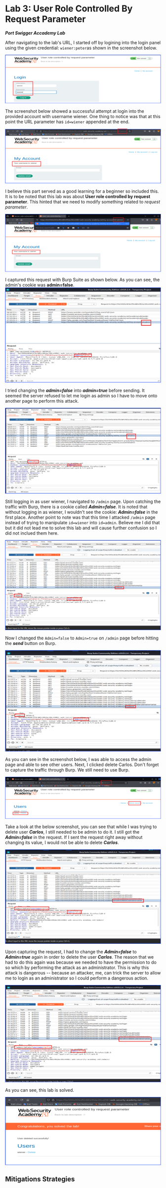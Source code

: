# Lab 3: User Role Controlled By Request Parameter

***Port Swigger Accademy Lab***

After navigating to the lab's URL, I started off by logining into the login panel using the given credential: `wiener:peter`as shown in the screenshot below.

![LoginWithAGivenNormalUserCredential](Images/AccessControlLab4_1_LoginWithAGivenNormalUserCredential.png)

The screenshot below showed a successful attempt at login into the provided account with username wiener. One thing to notice was that at this point the URL parameter has `id=wiener` appended at the end.

![LoginAsNormalUser](Images/AccessControlLab4_4_LoginAsNormalUser.png)

I believe this part served as a good learning for a beginner so included this. It is to be noted that this lab was about **User role controlled by request parameter**. This hinted that we need to modify something related to *request parameter*.

![ChangedParameterID-toAdmin](Images/AccessControlLab4_5_ChangedParameterID-toAdmin.png)

I captured this request with Burp Suite as shown below.
As you can see, the admin's cookie was **admin=false**.
![CaptureTheTrafficAfterChangedParameterID-toAdminOnBurpAdminIsFalse](Images/AccessControlLab4_6_CaptureTheTrafficAfterChangedParameterID-toAdminOnBurpAdminIsFalse.png)

I tried changing the ***admin=false*** into ***admin=true*** before sending. It seemed the server refused to let me login as admin so I have to move onto another page to perform this attack.

![onBurpProxyAdminIsTrue](Images/AccessControlLab4_7_onBurpProxyAdminIsTrue.png)

Still logging in as user wiener, I navigated to `/admin` page. Upon catching the traffic with Burp, there is a cookie called ***Admin=false***. It is noted that without logging in as wiener, I wouldn't see the cookie: ***Admin=false*** in the first place. Another point to note was that this time I attacked `/admin` page instead of trying to manipulate `id=wiener` into `id=admin`. Believe me I did that but it did not lead me to solve this lab and will cause further confusion so I did not inclued them here.

![navigateToAdminPage](Images/AccessControlLab4_8_navigateToAdminPage.png)

Now I changed the `Admin=false` to `Admin=true` on `/admin` page before hitting the ***send*** button on Burp.

![changeAdminToTrue](Images/AccessControlLab4_9_changeAdminToTrue.png)

As you can see in the screenshot below, I was able to access the admin page and able to see other users. Next, I clicked delete Carlos. Don't forget to capture the traffic through Burp. We still need to use Burp.

![onAdminPage](Images/AccessControlLab4_10_onAdminPage.png)

Take a look at the below screenshot, you can see that while I was trying to delete user ***Carlos***, I still needed to be admin to do it. I still got the ***Admin=false*** in the request. If I sent the request right away without changing its value, I would not be able to delete ***Carlos***.

![AttemptToDeleteCarlosOnBurpAdminIsFalse](Images/AccessControlLab4_11_AttemptToDeleteCarlosOnBurpAdminIsFalse.png)

Upon capturing the request, I had to change the ***Admin=false*** to ***Admin=true*** again in order to delete the user ***Carlos***. The reason that we had to do this again was because we needed to have the permission to do so which by performing the attack as an administrator. This is why this attack is dangerous -- because an attacker, me, can trick the server to allow me to login as an administrator so I could perform a dangerous action.

![AttemptToDeleteCarlosOnBurpChangeAdminToTrue](Images/AccessControlLab4_12_AttemptToDeleteCarlosOnBurpChangeAdminToTrue.png)

As you can see, this lab is solved.

![LabSolved](Images/AccessControlLab4_13_LabSolved.png)

## Mitigations Strategies
